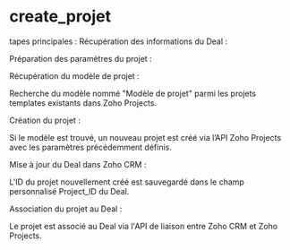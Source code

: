 # create_projet
tapes principales :
Récupération des informations du Deal :


Préparation des paramètres du projet :


Récupération du modèle de projet :

Recherche du modèle nommé "Modèle de projet" parmi les projets templates existants dans Zoho Projects.

Création du projet :

Si le modèle est trouvé, un nouveau projet est créé via l’API Zoho Projects avec les paramètres précédemment définis.

Mise à jour du Deal dans Zoho CRM :

L'ID du projet nouvellement créé est sauvegardé dans le champ personnalisé Project_ID du Deal.

Association du projet au Deal :

Le projet est associé au Deal via l'API de liaison entre Zoho CRM et Zoho Projects.
